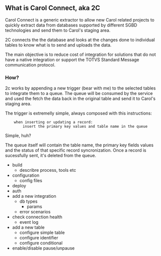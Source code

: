 ## What is Carol Connect, aka 2C

Carol Connect is a generic extractor to allow new Carol related projects to quickly extract data from databases supported by different SGBD technologies and send them to Carol's staging area.

2C connects the the database and looks at the changes done to individual tables to know what is to send and uploads the data.

The main objective is to reduce cost of integration for solutions that do not have a native integration or support the TOTVS Standard Message communication protocol.

### How?

2c works by appending a new trigger (bear with me) to the selected tables to integrate them to a queue. The queue will be consumed by the service and used the fetch the data back in the original table and send it to Carol's staging area.

The trigger is extremelly simple, always composed with this instructions:
````
    when inserting or updating a record:
        insert the primary key values and table name in the queue
````
Simple, huh?

The queue itself will contain the table name, the primary key fields values and the status of that specific record syncronization. Once a record is sucessfully sent, it's deleted from the queue.



- build
    - describre process, tools etc
- configuration
    - config files
- deploy
- auth
- add a new integration
    - db types 
        - params
    - error scenarios
- check connection health
    - event log
- add a new table
    - configure simple table
    - configure identifier
    - configure conditional
- enable/disable pause/unpause